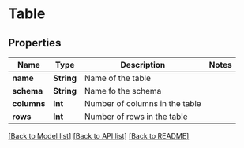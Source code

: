 # Table

## Properties
Name | Type | Description | Notes
------------ | ------------- | ------------- | -------------
**name** | **String** | Name of the table | 
**schema** | **String** | Name fo the schema | 
**columns** | **Int** | Number of columns in the table | 
**rows** | **Int** | Number of rows in the table | 

[[Back to Model list]](../README.md#documentation-for-models) [[Back to API list]](../README.md#documentation-for-api-endpoints) [[Back to README]](../README.md)


